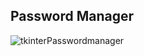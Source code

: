 ## Password Manager
![tkinterPasswordmanager](https://github.com/user-attachments/assets/5cfec9b0-0c04-448f-96b8-86299d638dca)
